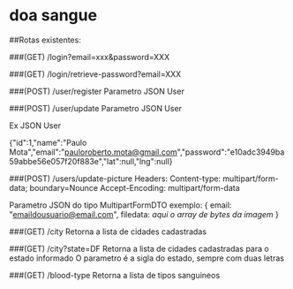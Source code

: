 # doa sangue

##Rotas existentes:

###(GET) /login?email=xxx&password=XXX

###(GET) /login/retrieve-password?email=XXX

###(POST) /user/register
Parametro JSON User

###(POST) /user/update
Parametro JSON User


Ex JSON User

{"id":1,"name":"Paulo Mota","email":"pauloroberto.mota@gmail.com","password":"e10adc3949ba59abbe56e057f20f883e","lat":null,"lng":null}

###(POST) /users/update-picture
Headers:
Content-type: multipart/form-data; boundary=Nounce
Accept-Encoding: multipart/form-data


Parametro JSON do tipo MultipartFormDTO exemplo: 
{
email: "emaildousuario@email.com",
filedata: *aqui o array de bytes da imagem* 
}

###(GET) /city
Retorna a lista de cidades cadastradas

###(GET) /city?state=DF
Retorna a lista de cidades cadastradas para o estado informado
O parametro é a sigla do estado, sempre com duas letras

###(GET) /blood-type
Retorna a lista de tipos sanguineos


